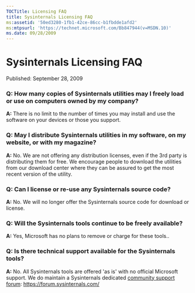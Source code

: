 ```yaml
---
TOCTitle: Licensing FAQ 
title: Sysinternals Licensing FAQ
ms:assetid: '50ed3280-1fb1-42ce-86cc-b1fbdde1afd2' 
ms:mtpsurl: 'https://technet.microsoft.com/Bb847944(v=MSDN.10)'
ms.date: 09/28/2009
---
```


Sysinternals Licensing FAQ
==========================

Published: September 28, 2009

### Q: How many copies of Sysinternals utilities may I freely load or use on computers owned by my company?  
**A:** There is no limit to the number of times you may install and use
the software on your devices or those you support.

### Q: May I distribute Sysinternals utilities in my software, on my website, or with my magazine?  
**A:** No. We are not offering any distribution licenses, even if the
3rd party is distributing them for free. We encourage people to download
the utilities from our download center where they can be assured to get
the most recent version of the utility.

### Q: Can I license or re-use any Sysinternals source code?  
**A:** No. We will no longer offer the Sysinternals source code for
download or license.

### Q: Will the Sysinternals tools continue to be freely available?  
**A:** Yes, Microsoft has no plans to remove or charge for these tools..

### Q: Is there technical support available for the Sysinternals tools?  
**A:** No. All Sysinternals tools are offered 'as is' with no official
Microsoft support. We do maintain a Sysinternals dedicated [community
support forum](https://forum.sysinternals.com/): <https://forum.sysinternals.com/>
